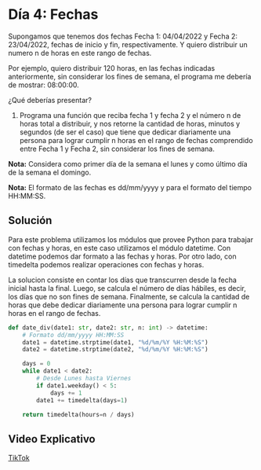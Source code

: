 # Día 4: Fechas

Supongamos que tenemos dos fechas Fecha 1: 04/04/2022 y Fecha 2: 23/04/2022, fechas de inicio y fin, respectivamente. Y quiero distribuir un numero n de horas en este rango de fechas.

Por ejemplo, quiero distribuir 120 horas, en las fechas indicadas anteriormente, sin considerar los fines de semana, el programa me debería de mostrar: 08:00:00.

¿Qué deberías presentar?

1. Programa una función que reciba fecha 1 y fecha 2 y el número n de horas total a distribuir, y nos retorne la cantidad de horas, minutos y segundos (de ser el caso) que tiene que dedicar diariamente una persona para lograr cumplir n horas en el rango de fechas comprendido entre Fecha 1 y Fecha 2, sin considerar los fines de semana.

**Nota:** Considera como primer día de la semana el lunes y como último día de la semana el domingo.

**Nota:** El formato de las fechas es dd/mm/yyyy y para el formato del tiempo HH:MM:SS.

## Solución

Para este problema utilizamos los módulos que provee Python para trabajar con fechas y horas, en este caso utilizamos el módulo datetime. Con datetime podemos dar formato a las fechas y horas. Por otro lado, con timedelta podemos realizar operaciones con fechas y horas.

La solucion consiste en contar los días que transcurren desde la fecha inicial hasta la final. Luego, se calcula el número de días hábiles, es decir, los días que no son fines de semana. Finalmente, se calcula la cantidad de horas que debe dedicar diariamente una persona para lograr cumplir n horas en el rango de fechas.

```python
def date_div(date1: str, date2: str, n: int) -> datetime:
    # Formato dd/mm/yyyy HH:MM:SS
    date1 = datetime.strptime(date1, "%d/%m/%Y %H:%M:%S")
    date2 = datetime.strptime(date2, "%d/%m/%Y %H:%M:%S")

    days = 0
    while date1 < date2:
        # Desde Lunes hasta Viernes
        if date1.weekday() < 5:
            days += 1
        date1 += timedelta(days=1)

    return timedelta(hours=n / days)
```

## Video Explicativo

[TikTok](https://www.tiktok.com/@crixodia/video/7149021110917401861)
